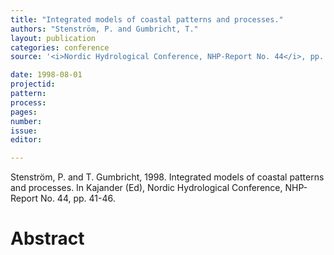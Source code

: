 ```yaml
---
title: "Integrated models of coastal patterns and processes."
authors: "Stenström, P. and Gumbricht, T."
layout: publication
categories: conference
source: '<i>Nordic Hydrological Conference, NHP-Report No. 44</i>, pp. 41-46'

date: 1998-08-01
projectid:
pattern:
process:
pages:
number:
issue:
editor:

---
```


Stenström, P. and T. Gumbricht, 1998. Integrated models of coastal patterns and processes. In Kajander (Ed), Nordic Hydrological Conference, NHP-Report No. 44, pp. 41-46.

<h1 class='foot-description'>Abstract</h1>

